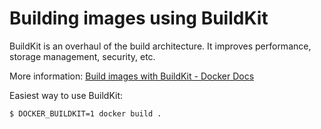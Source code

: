 # Building images using BuildKit

BuildKit is an overhaul of the build architecture. It improves performance, storage management, security, etc.

More information: [Build images with BuildKit - Docker Docs](https://docs.docker.com/develop/develop-images/build_enhancements/)

Easiest way to use BuildKit:

```shell
$ DOCKER_BUILDKIT=1 docker build .
```